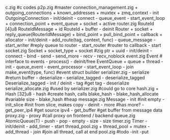 c.zig #c codes
p2p.zig #master
connection_management.zig
	+ outgoing_connections
	+ known_addresses
	+ muxtex
	+ zmq_context
	- init
	OutgoingConnection
		- init/deinit
		- connect
		- queue_event
		- start_event_loop
		+ connection_point
		+ event_queue
		+ socket
		+ active
router.zig
	RouteId [4]u8
	RouteIdMessage
		+ id RouteId
		+ buffer
		- deinit
	Router
		+ socket
		+ reply_queue(RouterIdMessage)
		+ bind_point
		+ pull_bind_point
		+ callback
		+ allocator
		- init/deinit
		- add_route(tag, context, func)
		- queue_message
		- start_writer #reply queue to router
		- start_router #router to callback
		- start
socket.zig
	Socket
	+ socket_type
	+ socket #zig ptr
	+ uuid
	- init/deinit
	- connect
	- bind
	- send
	- send_more
	- recv
	- recv_noblock
event.zig
	Event
		# interface to events
		- process()
		- deinit/free
	EventQueue
		+ queue
		+ thread
		- init
		- queue_event
		- event_processor
		- start_event_loop
		- join
	make_event(type, func) #event struct builder
serializer.zig
	- serialize #return buffer
	- deserialize
	- serialize_tagged
	- deserialize_tagged
	Deserialize_tagged
		- init / deinit
		- tag #get tag
		- deserialize
serialize_allocate.zig
	#used by serializer.zig
	#could go to core
hash.zig
	+ Hash [32]u8
	- hash #create hash, calls blake_hash
	- blake_hash_allocate #variable size
	- blake_hash #heap
message.zig
	Message
		- init #init empty
		- init_slice #init from slice, makes copy
		- deinit
		- more #has more?
		- get_peer_ip4 #get source ipv4
		- get_buffer #get buffer from message data
proxy.zig
	- proxy #call proxy on frontend / backend
queue.zig
	AtomicQueue(T)
		- push
		- pop
		- empty
		- size
		- size
timer.zig
	Timer
		- init/deinit
		- add_timer
		- start
thread_pool.zig
	+ thread_pool
	+ mutex
	- add_thread
	- join #join all thread, call at end
pool.zig
	#todo
	-init
	-put
	
